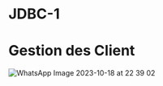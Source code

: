 # JDBC-1
# Gestion des Client
![WhatsApp Image 2023-10-18 at 22 39 02](https://github.com/NassimaOuardine/JDBC-1/assets/147509426/8bc1f43e-04f6-4554-baec-1c208bd23117)



